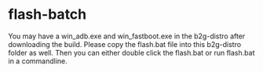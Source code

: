 # flash-batch

You may have a win_adb.exe and win_fastboot.exe in the b2g-distro after downloading the build.
Please copy the flash.bat file into this b2g-distro folder as well.
Then you can either double click the flash.bat or run flash.bat in a commandline.
